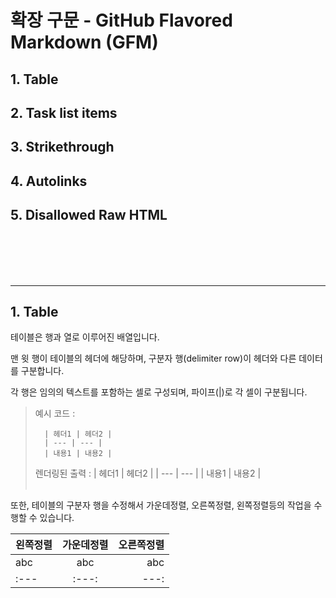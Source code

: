 # 확장 구문 - GitHub Flavored Markdown (GFM)



## **1. Table**<br>
## **2. Task list items**<br>
## **3. Strikethrough**<br>
## **4. Autolinks**<br>
## **5. Disallowed Raw HTML**<br>



<br><br><br><br>

---

## **1. Table**
테이블은 행과 열로 이루어진 배열입니다. 

맨 윗 행이 테이블의 헤더에 해당하며, 구분자 행(delimiter row)이 헤더와 다른 데이터를 구분합니다.

각 행은 임의의 텍스트를 포함하는 셀로 구성되며, 파이프\(\|)로 각 셀이 구분됩니다.

> 예시 코드 :
>
>       | 헤더1 | 헤더2 |
>       | --- | --- |
>       | 내용1 | 내용2 |
>       
>렌더링된 출력 :
>| 헤더1 | 헤더2 |
>| --- | --- |
>| 내용1 | 내용2 |
<br><br>

또한, 테이블의 구분자 행을 수정해서 가운데정렬, 오른쪽정렬, 왼쪽정렬등의 작업을 수행할 수 있습니다.

| 왼쪽정렬 | 가운데정렬 | 오른쪽정렬 |
|  :---  | :---: | ---: |
|abc | abc | abc |
| \:\-\-\-  | \:\-\-\-\: | \-\-\-\: |



